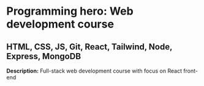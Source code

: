 # Programming hero: Web development course
## HTML, CSS, JS, Git, React, Tailwind, Node, Express, MongoDB
**Description:** Full-stack web development course with focus on React front-end